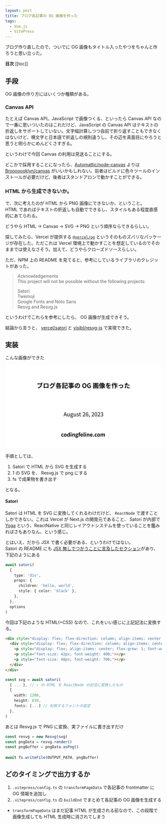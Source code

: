 ```yaml
---
layout: post
title: ブログ各記事の OG 画像を作った
tags:
  - Vue.js
  - VitePress
---
```


ブログ作り直したので、ついでに OG 画像もタイトル入ったやつをちゃんと作ろうと思い立った。


**目次**
[[toc]]

## 手段

OG 画像の作り方にはいくつか種類がある。

### Canvas API

たとえば Canvas API。JavaScript で画像つくる、といったら Canvas API なので一番に思いついたのはこれだけど、JavaScript の Canvas API はテキストの折返しをサポートしていない。文字幅計算しつつ自前で折り返すこともできなくはないけど、横文字と日本語で折返しの規則違うし、その辺を真面目にやろうと思うと明らかにめんどくさすぎる。

というわけで今回 Canvas の利用は見送ることにする。

どこかで採用することになったら、[Automattic/node-canvas](https://github.com/Automattic/node-canvas) よりは [Brooooooklyn/canvas](https://github.com/Brooooooklyn/canvas) がいいかもしれない。前者はビルドに色々ツールのインストールが必要だけど、後者はスタンドアロンで動かすことができる。

### HTML から生成できないか。

で、次に考えたのが HTML から PNG 画像にできないか、ということ。  
HTML であればテキストの折返しも自動でできるし、スタイルもある程度直感的にあてられる。

どうやら HTML -> Canvas -> SVG -> PNG という順序ならできるらしい。

探してみたら、Vercel が提供する [`@vercel/og`](https://www.npmjs.com/package/@vercel/og) というそのものズバリなパッケージが存在した。ただこれは Vercel 環境上で動かすことを想定しているのでそのままでは使えなさそう。加えて、どうやらクローズドソースらしい。

ただ、NPM 上の README を見てると、参考にしているライブラリのクレジットがあった。

> Acknowledgements  
> This project will not be possible without the following projects:
>
> Satori  
> Twemoji  
> Google Fonts and Noto Sans  
> Resvg and Resvg.js  

というわけでこれらを参考にしたら、 OG 画像が生成できそう。

結論から言うと、 [vercel/satori](https://github.com/vercel/satori) と [yisibl/resvg-js](https://github.com/yisibl/resvg-js) で実現できた。

## 実装

こんな画像ができた

![OG画像サンプル](/assets/img/posts/2023/08/26/ogp_sample.png)

手順としては、

1. Satori で HTML から SVG を生成する
2. 1 の SVG を、 Resvg.js で png にする
3. fs で成果物を書き出す

となる。

#### Satori

Satori は HTML を SVG に変換してくれるわけだけど、 `ReactNode` で渡すことしかできない。これは Vercel が Next.js の開発元であること、 Satori が内部で [Yoga](https://yogalayout.com/) という、ReactNative と同じレイアウトシステムを使っていることを鑑みればさもありなん、という感じ。

とはいえ、だから JSX で書く必要がある、というわけではない。  
Satori の README にも [JSX 無しでつかうことに言及したセクション](https://github.com/vercel/satori#use-without-jsx)があり、下記のようにある

```ts
await satori(
  {
    type: 'div',
    props: {
      children: 'hello, world',
      style: { color: 'black' },
    },
  },
  options
)
```

今回は下記のような HTML(+CSS) なので、これをいい感じに上記記法に変換する。

```html
<div style="display: flex; flex-direction: column; align-items: center; width: 100%; height: 100%; background-color: white; font-size: 48px;">
  <div style="display: flex; flex-direction: column; align-items: center; height: 100%; padding: 20px 56px;">
    <p style="display: flex; align-items: center; flex-grow: 1; font-weight: 700;"></p>
    <p style="font-size: 42px; font-weight: 400;"></p>
    <p style="font-size: 48px; font-weight: 700;"></p>
  </div>
</div>
```

```ts
const svg = await satori(
  { ... }, // ↑ の HTML を ReactNode の記法に変換したもの
  {
    width: 1200,
    height: 630,
    fonts: [...] // 利用するフォントの設定
  },
)
```

あとは Resvg.js で PNG に変換、実ファイルに書き出すだけ

```ts
const resvg = new Resvg(svg)
const pngData = resvg.render()
const pngBuffer = pngData.asPng()

await fs.writeFile(OUTPUT_PATH, pngBuffer)
```

## どのタイミングで出力するか

1. `.vitepress/config.ts` の `transformPageData` で各記事の frontmatter に OG 情報を追加し
2. `.vitepress/config.ts` の `buildEnd` でまとめて各記事の OG 画像を生成する
  - `transformPageData` はまだ記事 HTML が生成される前なので、この段階で画像生成しても HTML 生成時に消されてしまう
